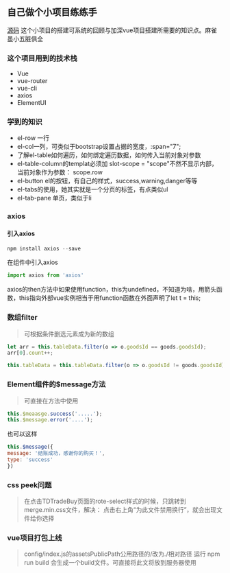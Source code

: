 ## 自己做个小项目练练手
<a href="https://github.com/wuhencut/vue-pos">源码</a>
这个小项目的搭建可系统的回顾与加深vue项目搭建所需要的知识点。麻雀虽小五脏俱全

### 这个项目用到的技术栈
- Vue
- vue-router
- vue-cli
- axios 
- ElementUI

### 学到的知识
- el-row 一行
- el-col一列，可类似于bootstrap设置占据的宽度，:span="7";
- 了解el-table如何遍历，如何绑定遍历数据，如何传入当前对象对参数
- el-table-column的templat必须加 slot-scope = "scope"不然不显示内部， 当前对象作为参数： scope.row
- el-button el的按钮，有自己的样式，success,warning,danger等等
- el-tabs的使用，她其实就是一个分页的标签，有点类似ul
- el-tab-pane 单页，类似于li

### axios
#### 引入axios
```javascript
npm install axios --save
```
在组件中引入axios
```javascript
import axios from 'axios'
```
axios的then方法中如果使用function，this为undefined，不知道为啥，用箭头函数，this指向外部vue实例相当于用function函数在外面声明了let t = this;


### 数组filter
> 可根据条件删选元素成为新的数组
```javascript
let arr = this.tableData.filter(o => o.goodsId == goods.goodsId);
arr[0].count++;

this.tableData = this.tableData.filter(o => o.goodsId != goods.goodsId) // 可看Pos组件代码
```

### Element组件的$message方法
> 可直接在方法中使用
```javascript
this.$meaasge.success('.....');
this.$message.error('....');
```
也可以这样
```javascript
this.$message({
message: '结账成功，感谢你的购买！',
type: 'success'
})
```

### css peek问题
> 在点击TDTradeBuy页面的rote-select样式的时候，只跳转到merge.min.css文件，解决： 点击右上角“为此文件禁用换行”，就会出现文件给你选择


### vue项目打包上线
> config/index.js的assetsPublicPath公用路径的/改为./相对路径
运行 npm run build 会生成一个build文件。可直接将此文将放到服务器使用